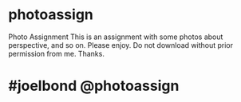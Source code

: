 # photoassign
Photo Assignment
This is an assignment with some photos about perspective, and so on. Please enjoy. Do not download without prior permission from me. Thanks.

# #joelbond @photoassign

